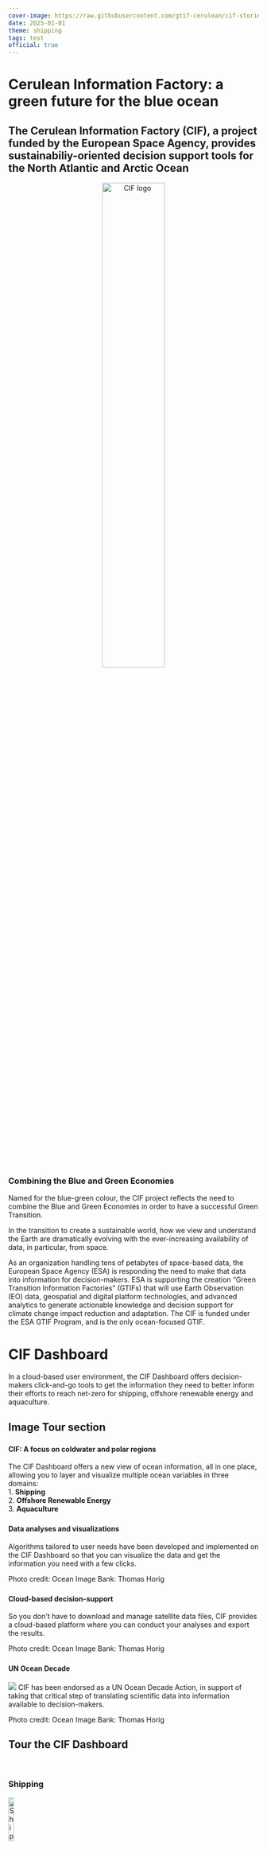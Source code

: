 ```yaml
---
cover-image: https://raw.githubusercontent.com/gtif-cerulean/cif-stories/refs/heads/main/assets/BlackCA/IMG_1499NPI.JPG
date: 2025-01-01
theme: shipping
tags: test
official: true
---
```

# Cerulean Information Factory: a green future for the blue ocean <!--{ as="video" data-fallback-src="https://raw.githubusercontent.com/BlackCA/cif-stories/BlackCA/cif-projectoverviewstory/assets/BlackCA/PXL20240402092954951reduced-1759775388489.mov" mode="hero" src="https://raw.githubusercontent.com/gtif-cerulean/cif-stories/e64a7021c810f461096da22f559980b239774333/assets/PXL20240402092954951reduced-1759775388489.mov" }-->
####  <!--{ style="font-size:1rem;opacity:0.7;margin-top:1rem;" }-->

## The Cerulean Information Factory (CIF), a project funded by the European Space Agency, provides sustainabiliy-oriented decision support tools for the North Atlantic and Arctic Ocean

<div>
  <div style="text-align: center;">
    <img src="https://raw.githubusercontent.com/BlackCA/cif-stories/BlackCA/cif-projectoverviewstory/assets/BlackCA/CIF-wordmark1-1759774247335.png"
         alt="CIF logo"
         width="50%"
         style="margin-bottom: 0.5em;">
  </div>
  <br>
</div>

 <h3>Combining the Blue and Green Economies</h3>
  <p>Named for the blue-green colour, the CIF project reflects the need to combine the Blue and Green Economies in order to have a successful Green Transition. 

In the transition to create a sustainable world, how we view and understand the Earth are dramatically evolving with the ever-increasing availability of data, in particular, from space. 
	
As an organization handling tens of petabytes of space-based data, the European Space Agency (ESA) is responding the need to make that data into information for decision-makers. ESA is supporting the creation “Green Transition Information Factories” (GTIFs) that will use Earth Observation (EO) data, geospatial and digital platform technologies, and advanced analytics to generate actionable knowledge and decision support for climate change impact reduction and adaptation. The CIF is funded under the ESA GTIF Program, and is the only ocean-focused GTIF. </p> 
	
# CIF Dashboard <!--{ as="video" data-fallback-src="https://raw.githubusercontent.com/BlackCA/cif-stories/BlackCA/cif-projectoverviewstory/assets/BlackCA/CIF-Dashboard1-1760640655409.mov" mode="hero" src="https://raw.githubusercontent.com/gtif-cerulean/cif-stories/4295f1ff9c603860e178de188c93ee01355c2926/assets/CIF-Dashboard1-1760640655409.mov" }-->
#### <!--{ style="font-size:1rem;opacity:0.7;margin-top:1rem;" }-->
In a cloud-based user environment, the CIF Dashboard offers decision-makers click-and-go tools to get the information they need to better inform their efforts to reach net-zero for shipping, offshore renewable energy and aquaculture.

## Image Tour section <!--{ as="img" mode="tour" position="right"}-->

### <!--{ src="https://github.com/gtif-cerulean/cif-stories/blob/main/assets/BlackCA/IMG_1499NPI.JPG?raw=true" style="background: #ffe7ef;" }-->
#### CIF: A focus on coldwater and polar regions  
The CIF Dashboard offers a new view of ocean information, all in one place, allowing you to layer and visualize multiple ocean variables in three domains:  
1. 
**Shipping**  
2. **Offshore Renewable Energy**  
3. **Aquaculture**  


### <!--{ src="https://github.com/gtif-cerulean/cif-stories/blob/main/assets/BlackCA/OceanImageBank_ThomasHorig_26.jpg?raw=true" style="background: #fff0c4;" }-->
#### Data analyses and visualizations
Algorithms tailored to user needs have been developed and implemented on the CIF Dashboard so that you can visualize the data and get the information you need with a few clicks. 

Photo credit: Ocean Image Bank: Thomas Horig

### <!--{ src="https://github.com/gtif-cerulean/cif-stories/blob/main/assets/BlackCA/OceanImageBank_ThomasHorig_15.jpg?raw=true" style="background: #e2fffc;" }-->
#### Cloud-based decision-support
So you don't have to download and manage satellite data files, CIF provides a cloud-based platform where you can conduct your analyses and export the results. 

Photo credit: Ocean Image Bank: Thomas Horig

### <!--{ src="https://github.com/gtif-cerulean/cif-stories/blob/main/assets/BlackCA/OceanImageBank_TobyMatthews_17_orcaNorway.jpg?raw=true" style="background: #fff0c4;" }-->
#### UN Ocean Decade 
![](https://cif.polarview.org/wp-content/uploads/2025/03/UN-Ocean-Decade-Logo.png)
CIF has been endorsed as a UN Ocean Decade Action, in support of taking that critical step of translating scientific data into information available to decision-makers. 

Photo credit: Ocean Image Bank: Thomas Horig

## Tour the CIF Dashboard  
<br>

<div>
  <h3>Shipping</h3>
  <img src="https://cif.polarview.org/wp-content/uploads/bb-plugin/cache/Shipping-Icon-circle-d3dfaffc3b3ce792813de5d7fdd64fdf-hwxq58bkvn93.png"
       alt="Shipping example"
       width="15%"><br>
  <p>As global shipping continues to grow with increasing trade, and in parallel the International Maritime Organization (IMO), alongside countries and companies, work to decrease the carbon impact of the industry, while more possibilities open in shipping through the Arctic, CIF is responding by creating <b>tools for minimizing a ship's carbon-intensity (an IMO-regulated index) and ice-informed route planning for safer, lower-emission voyages in the presence of sea ice and icebergs.</b></p>
  <br>
</div>

## Shipping <!--{ as="eox-map" mode="tour" }-->

### <!--{ layers='[{"type":"Group","properties":{"id":"OverlayGroup","title":"Overlay Layers"},"layers":[{"type":"Tile","properties":{"id":"overlay_bright;:;EPSG:3857","title":"Overlay labels"},"source":{"type":"XYZ","url":"//s2maps-tiles.eu/wmts/1.0.0/overlay_base_bright_3857/default/g/{z}/{y}/{x}.png","projection":"EPSG:3857","attributions":"{ Overlay: Data &copy; <a href=\"http://www.openstreetmap.org/copyright\" target=\"_blank\">OpenStreetMap</a> contributors, Made with Natural Earth, Rendering &copy; <a href=\"//eox.at\" target=\"_blank\">EOX</a> }"}}]},{"type":"Group","properties":{"id":"AnalysisGroup","title":"Data Layers"},"layers":[{"type":"Vector","source":{"type":"FlatGeoBuf","url":"https://workspace-ui-public.cif.gtif.eox.at/api/public/share/public-4WaZei3Y-02/output-polaris/202501130810_NorthEast_RIC-processed.fgb","format":"GeoJSON"},"properties":{"id":"Polaris_algorithm_dmi_demo;:;2025-01-13T08:10:00Z;:;0","title":"POLARIS"},"visible":false},{"type":"Tile","properties":{"id":"Sentinel1-EW-HH;:;2025-01-12T00:00:00Z;:;Sentinel1-EW-HH;:;EPSG:3857","title":"Sentinel1-EW-HH"},"source":{"type":"TileWMS","url":"https://services.sentinel-hub.com/ogc/wms/b8c37569-fa44-4f8d-9cfc-0b535ba4e4c3","projection":"EPSG:4326","tileGrid":{"tileSize":[512,512]},"params":{"LAYERS":["EW_HH_DB"],"TILED":true,"TIME":"2025-01-12T00:00:00Z/2025-01-12T23:59:59Z"}},"opacity":0.6},{"type":"WebGLTile","source":{"type":"GeoTIFF","normalize":false,"interpolate":false,"sources":[{"url":"https://eox-gtif-public.s3.eu-central-1.amazonaws.com/EOX/sea_ice_concentration/multisensorSeaIce_202501130600.tiff"}]},"properties":{"id":"sea_ice_detections;:;2025-01-13T06:00:00Z;:;0","title":"AI Sea Ice Concentration"},"style":{"variables":{"vmin":60,"vmax":100},"color":["case",[">",["band",1],0],["interpolate",["linear"],["/",["-",["band",1],["var","vmin"]],["-",["var","vmax"],["var","vmin"]]],0,[12,51,131,1],0.25,[10,136,186,1],0.5,[242,211,56,1],0.75,[242,143,56,1],1,[217,30,30,1]],[0,0,0,0]]},"visible":true}]},{"type":"Group","properties":{"id":"BaseLayersGroup","title":"Base Layers"},"layers":[{"type":"Tile","properties":{"id":"sx-cat_ortho680500;:;EPSG:3857","title":"Terrain Light Stereographic North"},"source":{"type":"TileWMS","url":"//sxcat-demo.eox.at/sxcat_maps/wms","projection":"ORTHO:680500","tileGrid":{"tileSize":[512,512]},"attributions":"{ Terrain light: Data &copy; <a href=\"http://www.openstreetmap.org/copyright\" target=\"_blank\">OpenStreetMap</a> contributors and <a href=\"//maps.eox.at/#data\" target=\"_blank\">others</a>, Rendering &copy; <a href=\"http://eox.at\" target=\"_blank\">EOX</a> }","params":{"LAYERS":"sx-cat_ortho680500","TILED":true}}},{"type":"Tile","properties":{"id":"cloudless-2024;:;EPSG:3857","title":"EOxCloudless 2024"},"source":{"type":"XYZ","url":"//s2maps-tiles.eu/wmts/1.0.0/s2cloudless-2024_3857/default/g/{z}/{y}/{x}.jpeg","projection":"EPSG:3857","attributions":"{ EOxCloudless 2024: <a href=\"//s2maps.eu\" target=\"_blank\">Sentinel-2 cloudless - s2maps.eu</a> by <a href=\"//eox.at\" target=\"_blank\">EOX IT Services GmbH</a> (Contains modified Copernicus Sentinel data 2024) }"}},{"type":"Tile","properties":{"id":"terrain-light;:;EPSG:3857","title":"Terrain light"},"source":{"type":"XYZ","url":"//s2maps-tiles.eu/wmts/1.0.0/terrain-light_3857/default/g/{z}/{y}/{x}.jpeg","projection":"EPSG:3857","attributions":"{ Terrain light: Data &copy; <a href=\"http://www.openstreetmap.org/copyright\" target=\"_blank\">OpenStreetMap</a> contributors and <a href=\"//maps.eox.at/#data\" target=\"_blank\">others</a>, Rendering &copy; <a href=\"http://eox.at\" target=\"_blank\">EOX</a> }"}},{"type":"Tile","properties":{"id":"eox-osm;:;EPSG:3857","title":"OSM Background"},"source":{"type":"XYZ","url":"//s2maps-tiles.eu/wmts/1.0.0/osm_3857/default/g/{z}/{y}/{x}.jpeg","projection":"EPSG:3857","attributions":"{ OSM: Data &copy; <a href=\"http://www.openstreetmap.org/copyright\" target=\"_blank\">OpenStreetMap</a> contributors and <a href=\"//maps.eox.at/#data\" target=\"_blank\">others</a>, Rendering &copy; <a href=\"http://eox.at\" target=\"_blank\">EOX</a> }"}}]}]' zoom="4.694357887221452" center=[-10.708861003891602,76.22885199978805] projection="" animationOptions={duration:500}}-->
#### Integrated multi-layer voyage planning – 1
Compare and contrast: AI-based ice chart and satellig-based image by overlaying a reduced-opacity Sentinel 1 SAR image on an AI ice chart.

### <!--{ layers='[{"type":"Group","properties":{"id":"OverlayGroup","title":"Overlay Layers"},"layers":[{"type":"Tile","properties":{"id":"overlay_bright;:;EPSG:3857","title":"Overlay labels"},"source":{"type":"XYZ","url":"//s2maps-tiles.eu/wmts/1.0.0/overlay_base_bright_3857/default/g/{z}/{y}/{x}.png","projection":"EPSG:3857","attributions":"{ Overlay: Data &copy; <a href=\"http://www.openstreetmap.org/copyright\" target=\"_blank\">OpenStreetMap</a> contributors, Made with Natural Earth, Rendering &copy; <a href=\"//eox.at\" target=\"_blank\">EOX</a> }"}}]},{"type":"Group","properties":{"id":"AnalysisGroup","title":"Data Layers"},"layers":[{"type":"Vector","source":{"type":"FlatGeoBuf","url":"https://workspace-ui-public.cif.gtif.eox.at/api/public/share/public-4WaZei3Y-02/output-polaris/202501130810_NorthEast_RIC-processed.fgb","format":"GeoJSON"},"style":{"stroke-color":"#000000","stroke-width":1,"fill-color":["case",["==",["get","polygon_type"], "Ice Free"],[0, 100, 255,1],["==", ["get", "polaris_standard_pc_nis_rio"] ,"RIO > 20: Normal Operation"], [54,122,74,1],["==", ["get", "polaris_standard_pc_nis_rio"], ">= 10 RIO < 20: Normal Operation"],[62,150,85,1],["==", ["get", "polaris_standard_pc_nis_rio"], ">= 0 RIO < 10: Normal Operation"],[102,188,118,1],["==", ["get", "polaris_standard_pc_nis_rio"], ">= -10 RIO < 0: Operation subject to special consideration"],[252,251,1,1],["==", ["get", "polaris_standard_pc_nis_rio"], ">= -20 RIO < -10: Operation subject to special consideration"],[227,108,9,1],["==", ["get", "polaris_standard_pc_nis_rio"], "RIO < -20: Operation subject to special consideration"],[188,1,6,1],["==", ["get", "polaris_standard_pc_nis_rio"], "<= -10 RIO < 0: Elevated operational risk"],[252,251,1,1], [0,0,0,1]]},"properties":{"id":"Polaris_algorithm_dmi_demo;:;2025-01-13T08:10:00Z;:;0","title":"POLARIS"},"visible":true, "opacity": 0.6},{"type":"WebGLTile","source":{"type":"GeoTIFF","normalize":false,"interpolate":false,"sources":[{"url":"https://eox-gtif-public.s3.eu-central-1.amazonaws.com/EOX/sea_ice_concentration/multisensorSeaIce_202501130600.tiff"}]},"properties":{"id":"sea_ice_detections;:;2025-01-13T06:00:00Z;:;0","title":"AI Sea Ice Concentration"},"style":{"variables":{"vmin":60,"vmax":100},"color":["case",[">",["band",1],0],["interpolate",["linear"],["/",["-",["band",1],["var","vmin"]],["-",["var","vmax"],["var","vmin"]]],0,[12,51,131,1],0.25,[10,136,186,1],0.5,[242,211,56,1],0.75,[242,143,56,1],1,[217,30,30,1]],[0,0,0,0]]},"visible":true}]},{"type":"Group","properties":{"id":"BaseLayersGroup","title":"Base Layers"},"layers":[{"type":"Tile","properties":{"id":"sx-cat_ortho680500;:;EPSG:3857","title":"Terrain Light Stereographic North"},"source":{"type":"TileWMS","url":"//sxcat-demo.eox.at/sxcat_maps/wms","projection":"ORTHO:680500","tileGrid":{"tileSize":[512,512]},"attributions":"{ Terrain light: Data &copy; <a href=\"http://www.openstreetmap.org/copyright\" target=\"_blank\">OpenStreetMap</a> contributors and <a href=\"//maps.eox.at/#data\" target=\"_blank\">others</a>, Rendering &copy; <a href=\"http://eox.at\" target=\"_blank\">EOX</a> }","params":{"LAYERS":"sx-cat_ortho680500","TILED":true}}},{"type":"Tile","properties":{"id":"cloudless-2024;:;EPSG:3857","title":"EOxCloudless 2024"},"source":{"type":"XYZ","url":"//s2maps-tiles.eu/wmts/1.0.0/s2cloudless-2024_3857/default/g/{z}/{y}/{x}.jpeg","projection":"EPSG:3857","attributions":"{ EOxCloudless 2024: <a href=\"//s2maps.eu\" target=\"_blank\">Sentinel-2 cloudless - s2maps.eu</a> by <a href=\"//eox.at\" target=\"_blank\">EOX IT Services GmbH</a> (Contains modified Copernicus Sentinel data 2024) }"}},{"type":"Tile","properties":{"id":"terrain-light;:;EPSG:3857","title":"Terrain light"},"source":{"type":"XYZ","url":"//s2maps-tiles.eu/wmts/1.0.0/terrain-light_3857/default/g/{z}/{y}/{x}.jpeg","projection":"EPSG:3857","attributions":"{ Terrain light: Data &copy; <a href=\"http://www.openstreetmap.org/copyright\" target=\"_blank\">OpenStreetMap</a> contributors and <a href=\"//maps.eox.at/#data\" target=\"_blank\">others</a>, Rendering &copy; <a href=\"http://eox.at\" target=\"_blank\">EOX</a> }"}},{"type":"Tile","properties":{"id":"eox-osm;:;EPSG:3857","title":"OSM Background"},"source":{"type":"XYZ","url":"//s2maps-tiles.eu/wmts/1.0.0/osm_3857/default/g/{z}/{y}/{x}.jpeg","projection":"EPSG:3857","attributions":"{ OSM: Data &copy; <a href=\"http://www.openstreetmap.org/copyright\" target=\"_blank\">OpenStreetMap</a> contributors and <a href=\"//maps.eox.at/#data\" target=\"_blank\">others</a>, Rendering &copy; <a href=\"http://eox.at\" target=\"_blank\">EOX</a> }"}}]}]' zoom="4.694357887221452" center=[-10.708861003891602,76.22885199978805] projection="" animationOptions={duration:500}}-->
#### Integrated multi-layer voyage planning – 2 
Compare and contrast: Human and AI-based ice charts by overlaying a reduced-opacity ice service-created ice chart on an AI ice chart.

### <!--{ layers='[{"type":"Group","properties":{"id":"OverlayGroup","title":"Overlay Layers"},"layers":[{"type":"Tile","properties":{"id":"overlay_bright;:;EPSG:3857","title":"Overlay labels"},"source":{"type":"XYZ","url":"//s2maps-tiles.eu/wmts/1.0.0/overlay_base_bright_3857/default/g/{z}/{y}/{x}.png","projection":"EPSG:3857","attributions":"{ Overlay: Data &copy; <a href=\"http://www.openstreetmap.org/copyright\" target=\"_blank\">OpenStreetMap</a> contributors, Made with Natural Earth, Rendering &copy; <a href=\"//eox.at\" target=\"_blank\">EOX</a> }"}}]},{"type":"Group","properties":{"id":"AnalysisGroup","title":"Data Layers"},"layers":[{"type":"Vector","source":{"type":"Vector","format":"GeoJSON","url":"https://obs.eu-nl.otc.t-systems.com/gtif-data-cerulean1/deformation/workflows/8d7bdc83-897e-49d6-bd52-bb7cb1d156fa/output/20250116T115258DT2441_000002_pm_disp_cut.geojson"},"properties":{"id":"drift_deformation_process_output_pm0b781da4-58cf-11f0-b4a0-0255ac100057","title":"Results Drift_Deformation output_pm"},"style":{"stroke-color": "blue","stroke-width":2}},{"type":"Vector","source":{"type":"Vector","format":"GeoJSON","url":"https://obs.eu-nl.otc.t-systems.com/gtif-data-cerulean1/deformation/workflows/8d7bdc83-897e-49d6-bd52-bb7cb1d156fa/output/20250116T115258DT2441_000002_ft_disp.geojson"},"style":{"stroke-color": "red","stroke-width":4},"properties":{"id":"drift_deformation_process_output_feature_tracking0b781da4-58cf-11f0-b4a0-0255ac100057_pm1","title":"Results Drift_Deformation output_feature_tracking"}},{"type":"Vector","source":{"type":"Vector","format":"GeoJSON","url":"https://obs.eu-nl.otc.t-systems.com/gtif-data-cerulean1/deformation/workflows/8d7bdc83-897e-49d6-bd52-bb7cb1d156fa/output/20250115T125113DT2303_000005_ft_disp.geojson"},"properties":{"id":"drift_deformation_process_output_feature_tracking0b781da4-58cf-11f0-b4a0-0255ac100057_pm2","title":"Results Drift_Deformation output_feature_tracking"},"style":{"stroke-color": "red","stroke-width":4}},{"type":"Vector","source":{"type":"Vector","format":"GeoJSON","url":"https://obs.eu-nl.otc.t-systems.com/gtif-data-cerulean1/deformation/workflows/8d7bdc83-897e-49d6-bd52-bb7cb1d156fa/output/20250116T115258DT2442_000003_ft_disp.geojson"},"properties":{"id":"drift_deformation_process_output_feature_tracking0b781da4-58cf-11f0-b4a0-0255ac100057_pm3","style":{"stroke-color": "red","stroke-width":4},"title":"Results Drift_Deformation output_feature_tracking"}},{"type":"Vector","source":{"type":"Vector","format":"GeoJSON","url":"https://obs.eu-nl.otc.t-systems.com/gtif-data-cerulean1/deformation/workflows/8d7bdc83-897e-49d6-bd52-bb7cb1d156fa/output/20250115T125113DT2302_000004_ft_disp.geojson"},"style":{"stroke-color": "red","stroke-width":4},"properties":{"id":"drift_deformation_process_output_feature_tracking0b781da4-58cf-11f0-b4a0-0255ac100057_pm4","title":"Results Drift_Deformation output_feature_tracking"}},{"type":"Vector","source":{"type":"Vector","format":"GeoJSON","url":"https://obs.eu-nl.otc.t-systems.com/gtif-data-cerulean1/deformation/workflows/8d7bdc83-897e-49d6-bd52-bb7cb1d156fa/output/20250116T115402DT2441_000001_ft_disp.geojson"},"style":{"stroke-color": "red","stroke-width":4},"properties":{"id":"drift_deformation_process_output_feature_tracking0b781da4-58cf-11f0-b4a0-0255ac100057_pm4","title":"Results Drift_Deformation output_feature_tracking"}},{"type":"WebGLTile","properties":{"id":"drift_deformation_processoutput_deformation0b781da4-58cf-11f0-b4a0-0255ac100057","title":"Results Drift_Deformation output_deformation"},"source":{"type":"GeoTIFF","normalize":false,"sources":[{"url":"https://obs.eu-nl.otc.t-systems.com/gtif-data-cerulean1/deformation/workflows/8d7bdc83-897e-49d6-bd52-bb7cb1d156fa/output/deformation/20250116T115258DT2441_000002_deformation_landmasked.tif"}]},"style":{"color":["case",[">",["band",1],0],["interpolate",["linear"],["band",1],0,[255,255,255,1],255,[255,0,0,1]],["color",0,0,0,0]]}},{"type":"Tile","properties":{"id":"Sentinel1-EW-HH;:;2025-10-16T00:00:00Z;:;Sentinel1-EW-HH;:;EPSG:3857","title":"Sentinel1-EW-HH"},"source":{"type":"TileWMS","url":"https://services.sentinel-hub.com/ogc/wms/b8c37569-fa44-4f8d-9cfc-0b535ba4e4c3","projection":"EPSG:4326","tileGrid":{"tileSize":[512,512]},"params":{"LAYERS":["EW_HH_DB"],"TILED":true,"TIME":"2025-10-16T00:00:00Z/2025-10-16T23:59:59Z"}}}]},{"type":"Group","properties":{"id":"BaseLayersGroup","title":"Base Layers"},"layers":[{"type":"Tile","properties":{"id":"sx-cat_ortho680500;:;EPSG:3857","title":"Terrain Light Stereographic North"},"source":{"type":"TileWMS","url":"//sxcat-demo.eox.at/sxcat_maps/wms","projection":"ORTHO:680500","tileGrid":{"tileSize":[512,512]},"attributions":"{ Terrain light: Data &copy; <a href=\"http://www.openstreetmap.org/copyright\" target=\"_blank\">OpenStreetMap</a> contributors and <a href=\"//maps.eox.at/#data\" target=\"_blank\">others</a>, Rendering &copy; <a href=\"http://eox.at\" target=\"_blank\">EOX</a> }","params":{"LAYERS":"sx-cat_ortho680500","TILED":true}}},{"type":"Tile","properties":{"id":"cloudless-2024;:;EPSG:3857","title":"EOxCloudless 2024"},"source":{"type":"XYZ","url":"//s2maps-tiles.eu/wmts/1.0.0/s2cloudless-2024_3857/default/g/{z}/{y}/{x}.jpeg","projection":"EPSG:3857","attributions":"{ EOxCloudless 2024: <a href=\"//s2maps.eu\" target=\"_blank\">Sentinel-2 cloudless - s2maps.eu</a> by <a href=\"//eox.at\" target=\"_blank\">EOX IT Services GmbH</a> (Contains modified Copernicus Sentinel data 2024) }"}},{"type":"Tile","properties":{"id":"terrain-light;:;EPSG:3857","title":"Terrain light"},"source":{"type":"XYZ","url":"//s2maps-tiles.eu/wmts/1.0.0/terrain-light_3857/default/g/{z}/{y}/{x}.jpeg","projection":"EPSG:3857","attributions":"{ Terrain light: Data &copy; <a href=\"http://www.openstreetmap.org/copyright\" target=\"_blank\">OpenStreetMap</a> contributors and <a href=\"//maps.eox.at/#data\" target=\"_blank\">others</a>, Rendering &copy; <a href=\"http://eox.at\" target=\"_blank\">EOX</a> }"}},{"type":"Tile","properties":{"id":"eox-osm;:;EPSG:3857","title":"OSM Background"},"source":{"type":"XYZ","url":"//s2maps-tiles.eu/wmts/1.0.0/osm_3857/default/g/{z}/{y}/{x}.jpeg","projection":"EPSG:3857","attributions":"{ OSM: Data &copy; <a href=\"http://www.openstreetmap.org/copyright\" target=\"_blank\">OpenStreetMap</a> contributors and <a href=\"//maps.eox.at/#data\" target=\"_blank\">others</a>, Rendering &copy; <a href=\"http://eox.at\" target=\"_blank\">EOX</a> }"}}]}]' zoom="6.2" center=[-72.29314968230474,78.31044000573868] projection="" animationOptions={duration:500}}-->
#### Ice drift and deformation
Visualize how sea ice is moving and changing shape. This sea ice drift algorithm tracks features and uses pattern matching. Gridded ice tracking vectors and then employed to estimate sea ice divergence, shear and total deformation.

Deformation raster in white to red scale; eature tracking vectors in blue and pattern matching vectors in red.

## 
 <h3>Offshore Renewable Energy</h3>
<div>
  <img src="https://cif.polarview.org/wp-content/uploads/bb-plugin/cache/Renewable-Energy-Icon-circle-711dbfca50d8eec834610f8691ba58bb-uhf68rygbpqz.png" alt="Offshore Renewable Energy example" width="15%"><br>
  <p>Off-shore renewable energy is poised to be part of the solution to Europe's ability to rely on green and domestic energy. On the other side of the North Atlantic Ocean, Canadian legislation is beginning the push to develop the industry, including joint federal and provincial legislation, including the governments of Nova Scotia and Newfoundland. CIF's <b>tools support the planning for off-shore renewable energy sites by providing multi-parameter site screening and monitoring across wind, wave, tidal, and solar energy.</b></p>
  <br>
</div>

## Offshore Renewable Energy <!--{ as="eox-map" mode="tour" }-->

### <!--{ layers='[{"type":"Group","properties":{"id":"OverlayGroup","title":"Overlay Layers"},"layers":[{"type":"Tile","properties":{"id":"overlay_bright;:;EPSG:3857","title":"Overlay labels"},"source":{"type":"XYZ","url":"//s2maps-tiles.eu/wmts/1.0.0/overlay_base_bright_3857/default/g/{z}/{y}/{x}.png","projection":"EPSG:3857","attributions":"{ Overlay: Data &copy; <a href=\"http://www.openstreetmap.org/copyright\" target=\"_blank\">OpenStreetMap</a> contributors, Made with Natural Earth, Rendering &copy; <a href=\"//eox.at\" target=\"_blank\">EOX</a> }"}}]},{"type":"Group","properties":{"id":"AnalysisGroup","title":"Data Layers"},"layers":[{"type":"Tile","properties":{"id":"cmems_baltic_ice_thickness;:;2025-02-18T00:00:00Z;:;wmts capabilities;:;EPSG:3857","title":"Baltic Sea Ice Thickness"},"source":{"type":"WMTS","url":"https://wmts.marine.copernicus.eu/teroWmts","layer":"BALTICSEA_ANALYSISFORECAST_PHY_003_006/cmems_mod_bal_phy_anfc_P1D-m_202411/sithick","style":"default","matrixSet":"EPSG:3857","projection":"EPSG:3857","tileGrid":{"tileSize":[128,128]},"dimensions":{"time":"2025-02-18T00:00:00Z"}}}]},{"type":"Group","properties":{"id":"BaseLayersGroup","title":"Base Layers"},"layers":[{"type":"Tile","properties":{"id":"sx-cat_ortho680500;:;EPSG:3857","title":"Terrain Light Stereographic North"},"source":{"type":"TileWMS","url":"//sxcat-demo.eox.at/sxcat_maps/wms","projection":"ORTHO:680500","tileGrid":{"tileSize":[512,512]},"attributions":"{ Terrain light: Data &copy; <a href=\"http://www.openstreetmap.org/copyright\" target=\"_blank\">OpenStreetMap</a> contributors and <a href=\"//maps.eox.at/#data\" target=\"_blank\">others</a>, Rendering &copy; <a href=\"http://eox.at\" target=\"_blank\">EOX</a> }","params":{"LAYERS":"sx-cat_ortho680500","TILED":true}}},{"type":"Tile","properties":{"id":"cloudless-2024;:;EPSG:3857","title":"EOxCloudless 2024"},"source":{"type":"XYZ","url":"//s2maps-tiles.eu/wmts/1.0.0/s2cloudless-2024_3857/default/g/{z}/{y}/{x}.jpeg","projection":"EPSG:3857","attributions":"{ EOxCloudless 2024: <a href=\"//s2maps.eu\" target=\"_blank\">Sentinel-2 cloudless - s2maps.eu</a> by <a href=\"//eox.at\" target=\"_blank\">EOX IT Services GmbH</a> (Contains modified Copernicus Sentinel data 2024) }"}},{"type":"Tile","properties":{"id":"terrain-light;:;EPSG:3857","title":"Terrain light"},"source":{"type":"XYZ","url":"//s2maps-tiles.eu/wmts/1.0.0/terrain-light_3857/default/g/{z}/{y}/{x}.jpeg","projection":"EPSG:3857","attributions":"{ Terrain light: Data &copy; <a href=\"http://www.openstreetmap.org/copyright\" target=\"_blank\">OpenStreetMap</a> contributors and <a href=\"//maps.eox.at/#data\" target=\"_blank\">others</a>, Rendering &copy; <a href=\"http://eox.at\" target=\"_blank\">EOX</a> }"}},{"type":"Tile","properties":{"id":"eox-osm;:;EPSG:3857","title":"OSM Background"},"source":{"type":"XYZ","url":"//s2maps-tiles.eu/wmts/1.0.0/osm_3857/default/g/{z}/{y}/{x}.jpeg","projection":"EPSG:3857","attributions":"{ OSM: Data &copy; <a href=\"http://www.openstreetmap.org/copyright\" target=\"_blank\">OpenStreetMap</a> contributors and <a href=\"//maps.eox.at/#data\" target=\"_blank\">others</a>, Rendering &copy; <a href=\"http://eox.at\" target=\"_blank\">EOX</a> }"}}]}]' zoom="6.083458702736114" center=[19.76939239187822,60.56780109881282] projection="" animationOptions={duration:500}}-->
#### Sea Ice Thickness in the Baltic Sea
This physical model product provides forecasts for the physical conditions in the Blatic Sea. Forecasts are updated twice daily, and has a resolution of 1 nautical mile in the horitzontal.

### <!--{ layers='[{"type":"Group","properties":{"id":"OverlayGroup","title":"Overlay Layers"},"layers":[{"type":"Tile","properties":{"id":"overlay_bright;:;EPSG:3857","title":"Overlay labels"},"source":{"type":"XYZ","url":"//s2maps-tiles.eu/wmts/1.0.0/overlay_base_bright_3857/default/g/{z}/{y}/{x}.png","projection":"EPSG:3857","attributions":"{ Overlay: Data &copy; <a href=\"http://www.openstreetmap.org/copyright\" target=\"_blank\">OpenStreetMap</a> contributors, Made with Natural Earth, Rendering &copy; <a href=\"//eox.at\" target=\"_blank\">EOX</a> }"}}]},{"type":"Group","properties":{"id":"AnalysisGroup","title":"Data Layers"},"layers":[{"type":"WebGLTile","properties":{"id":"structureicing_copy_process","title":"Results structureicing "},"source":{"type":"GeoTIFF","normalize":false,"sources":[{"url":"https://obs.eu-nl.otc.t-systems.com/gtif-data-cerulean1/output-structure-icing/pygeoapi-job-6c7bddd4-aa8c-11f0-85f0-0255ac1000db/harshness_2020_2022_icing_moderate_0.4_0.4_-68.2905382468316_61.01968275953263_-22.70325701569099_68.87356567925627_QQ==.tif"}]},"style":{"color":["case",[">",["band",1],0],["interpolate",["linear"],["/",["-",["band",1],["var","vmin"]],["-",["var","vmax"],["var","vmin"]]],0,[217,30,30,1],0.265,[242,211,56,1],0.638,[10,136,186,1],1,[12,51,131,1]],["color",0,0,0,0]],"variables":{"vmax":120,"vmin":0}}},{"type":"WebGLTile","properties":{"id":"structureicing_process","title":"Results structureicing "},"source":{"type":"GeoTIFF","normalize":false,"sources":[{"url":"https://obs.eu-nl.otc.t-systems.com/gtif-data-cerulean1/output-structure-icing/pygeoapi-job-310d5f02-aa8c-11f0-85f0-0255ac1000db/harshness_2020_2022_icing_moderate_0.4_0.4_-68.2905382468316_61.01968275953263_-22.70325701569099_68.87356567925627_QQ==.tif"}]},"style":{"variables":{"vmin":0,"vmax":83},"color":["case",[">",["band",1],0],["interpolate",["linear"],["/",["-",["band",1],["var","vmin"]],["-",["var","vmax"],["var","vmin"]]],0,[12,51,131,1],0.265,[10,136,186,1],0.638,[242,211,56,1],1,[217,30,30,1]],["color",0,0,0,0]]}}]},{"type":"Group","properties":{"id":"BaseLayersGroup","title":"Base Layers"},"layers":[{"type":"Tile","properties":{"id":"sx-cat_ortho680500;:;EPSG:3857","title":"Terrain Light Stereographic North"},"source":{"type":"TileWMS","url":"//sxcat-demo.eox.at/sxcat_maps/wms","projection":"ORTHO:680500","tileGrid":{"tileSize":[512,512]},"attributions":"{ Terrain light: Data &copy; <a href=\"http://www.openstreetmap.org/copyright\" target=\"_blank\">OpenStreetMap</a> contributors and <a href=\"//maps.eox.at/#data\" target=\"_blank\">others</a>, Rendering &copy; <a href=\"http://eox.at\" target=\"_blank\">EOX</a> }","params":{"LAYERS":"sx-cat_ortho680500","TILED":true}}},{"type":"Tile","properties":{"id":"cloudless-2024;:;EPSG:3857","title":"EOxCloudless 2024"},"source":{"type":"XYZ","url":"//s2maps-tiles.eu/wmts/1.0.0/s2cloudless-2024_3857/default/g/{z}/{y}/{x}.jpeg","projection":"EPSG:3857","attributions":"{ EOxCloudless 2024: <a href=\"//s2maps.eu\" target=\"_blank\">Sentinel-2 cloudless - s2maps.eu</a> by <a href=\"//eox.at\" target=\"_blank\">EOX IT Services GmbH</a> (Contains modified Copernicus Sentinel data 2024) }"}},{"type":"Tile","properties":{"id":"terrain-light;:;EPSG:3857","title":"Terrain light"},"source":{"type":"XYZ","url":"//s2maps-tiles.eu/wmts/1.0.0/terrain-light_3857/default/g/{z}/{y}/{x}.jpeg","projection":"EPSG:3857","attributions":"{ Terrain light: Data &copy; <a href=\"http://www.openstreetmap.org/copyright\" target=\"_blank\">OpenStreetMap</a> contributors and <a href=\"//maps.eox.at/#data\" target=\"_blank\">others</a>, Rendering &copy; <a href=\"http://eox.at\" target=\"_blank\">EOX</a> }"}},{"type":"Tile","properties":{"id":"eox-osm;:;EPSG:3857","title":"OSM Background"},"source":{"type":"XYZ","url":"//s2maps-tiles.eu/wmts/1.0.0/osm_3857/default/g/{z}/{y}/{x}.jpeg","projection":"EPSG:3857","attributions":"{ OSM: Data &copy; <a href=\"http://www.openstreetmap.org/copyright\" target=\"_blank\">OpenStreetMap</a> contributors and <a href=\"//maps.eox.at/#data\" target=\"_blank\">others</a>, Rendering &copy; <a href=\"http://eox.at\" target=\"_blank\">EOX</a> }"}}]}]' zoom="4.694357887221452" center=[-35.46792490193117,67.91362566675264] projection="" animationOptions={duration:500}}-->
#### Icing Predictor Index
Ranging from no icing (blue) to extreme icing at a rate of above 4 cm/hr (red), predict based on multiyear data including wind speed, air and seawater temperatures and seawater freezing temperature, the risk of icing to your offshore infrastructure. 

##
 <h3>Aquaculture</h3>
<div>
  <img src="https://cif.polarview.org/wp-content/uploads/bb-plugin/cache/Aquaculture-Icon-2-circle-1ab7fd53f927bbcab22dd8805ed3ffc8-zj8nguo6daly.png" alt="Aquaculture example" width="15%"><br>
  <p>According to the UN Food and Agriculture Organization (FAO), in 2022, global aquaculture production surpassed capture fisheries for the first time in recorded history, and 60% of fish consumed globally is projected to come from aquaculture by 2030. CIF is supporting this growth by providing <b>tools for aquaculture site suitability and early warning signals (e.g., harmful algal blooms) to reduce risk.</b></p>
  <br>
</div>


## Aquaculture <!--{ as="eox-map" mode="tour" }-->

### <!--{ layers='[{"type":"Group","properties":{"id":"OverlayGroup","title":"Overlay Layers"},"layers":[{"type":"Tile","properties":{"id":"overlay_bright;:;EPSG:3857","title":"Overlay labels"},"source":{"type":"XYZ","url":"//s2maps-tiles.eu/wmts/1.0.0/overlay_base_bright_3857/default/g/{z}/{y}/{x}.png","projection":"EPSG:3857","attributions":"{ Overlay: Data &copy; <a href=\"http://www.openstreetmap.org/copyright\" target=\"_blank\">OpenStreetMap</a> contributors, Made with Natural Earth, Rendering &copy; <a href=\"//eox.at\" target=\"_blank\">EOX</a> }"}}]},{"type":"Group","properties":{"id":"AnalysisGroup","title":"Data Layers"},"layers":[{"type":"WebGLTile","properties":{"id":"harshnesscollection_process","title":"Results harshness "},"source":{"type":"GeoTIFF","normalize":false,"sources":[{"url":"https://obs.eu-nl.otc.t-systems.com/gtif-data-cerulean1/output-harshness/pygeoapi-job-f3a3d3ee-aa95-11f0-85f0-0255ac1000db/harshness_2020_2021_3_50_0.08_0.08_-74.32444026654996_62.354839555612244_-9.13843085162548_72.66829778902928_NipTLzM1MCsyLjUqVy8xMTArMS41KihJPjAuMDEpKigxMisyKmxvZzEwKChJLzEwMDAwKSsxZS00MCkp.tif"}]},"style":{"variables":{"vmin":2,"vmax":10},"color":["case",[">",["band",1],0],["interpolate",["linear"],["/",["-",["band",1],["var","vmin"]],["-",["var","vmax"],["var","vmin"]]],0,[0,0,255,1],0.5,[100,100,100,1],1,[253,0,0,1]],["color",0,0,0,0]]}}]},{"type":"Group","properties":{"id":"BaseLayersGroup","title":"Base Layers"},"layers":[{"type":"Tile","properties":{"id":"sx-cat_ortho680500;:;EPSG:3857","title":"Terrain Light Stereographic North"},"source":{"type":"TileWMS","url":"//sxcat-demo.eox.at/sxcat_maps/wms","projection":"ORTHO:680500","tileGrid":{"tileSize":[512,512]},"attributions":"{ Terrain light: Data &copy; <a href=\"http://www.openstreetmap.org/copyright\" target=\"_blank\">OpenStreetMap</a> contributors and <a href=\"//maps.eox.at/#data\" target=\"_blank\">others</a>, Rendering &copy; <a href=\"http://eox.at\" target=\"_blank\">EOX</a> }","params":{"LAYERS":"sx-cat_ortho680500","TILED":true}}},{"type":"Tile","properties":{"id":"cloudless-2024;:;EPSG:3857","title":"EOxCloudless 2024"},"source":{"type":"XYZ","url":"//s2maps-tiles.eu/wmts/1.0.0/s2cloudless-2024_3857/default/g/{z}/{y}/{x}.jpeg","projection":"EPSG:3857","attributions":"{ EOxCloudless 2024: <a href=\"//s2maps.eu\" target=\"_blank\">Sentinel-2 cloudless - s2maps.eu</a> by <a href=\"//eox.at\" target=\"_blank\">EOX IT Services GmbH</a> (Contains modified Copernicus Sentinel data 2024) }"}},{"type":"Tile","properties":{"id":"terrain-light;:;EPSG:3857","title":"Terrain light"},"source":{"type":"XYZ","url":"//s2maps-tiles.eu/wmts/1.0.0/terrain-light_3857/default/g/{z}/{y}/{x}.jpeg","projection":"EPSG:3857","attributions":"{ Terrain light: Data &copy; <a href=\"http://www.openstreetmap.org/copyright\" target=\"_blank\">OpenStreetMap</a> contributors and <a href=\"//maps.eox.at/#data\" target=\"_blank\">others</a>, Rendering &copy; <a href=\"http://eox.at\" target=\"_blank\">EOX</a> }"}},{"type":"Tile","properties":{"id":"eox-osm;:;EPSG:3857","title":"OSM Background"},"source":{"type":"XYZ","url":"//s2maps-tiles.eu/wmts/1.0.0/osm_3857/default/g/{z}/{y}/{x}.jpeg","projection":"EPSG:3857","attributions":"{ OSM: Data &copy; <a href=\"http://www.openstreetmap.org/copyright\" target=\"_blank\">OpenStreetMap</a> contributors and <a href=\"//maps.eox.at/#data\" target=\"_blank\">others</a>, Rendering &copy; <a href=\"http://eox.at\" target=\"_blank\">EOX</a> }"}}]}]' zoom="4.307699999999997" center=[-38.15980733263468,66.13216342654306] projection="" animationOptions={duration:500}}-->
#### Site planning
the Harshness Index support site planning for aquaculture. Input your requirements and weightings (relative importance) for maximum wave height, ice and iceberg concentration, ranging from optimal (blue) to least suitable (red).  


## Visit the CIF website to find out more and try out the CIF Dashboard tools
<img src="https://raw.githubusercontent.com/BlackCA/cif-stories/BlackCA/cif-projectoverviewstory/assets/BlackCA/QRcodeCIF-1759765426458.png" alt="CIF website QR code" width="30%">

CIF website:  [cif.polarview.org](https://cif.polarview.org/) 

CIF Dashboard: [cif.eox.at](https://cif.eox.at/)
